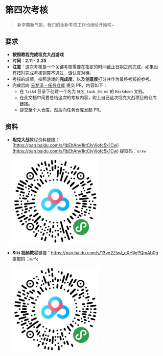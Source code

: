 # 第四次考核

> 新学期新气象，我们的全新考核工作也继续开始啦~

## 要求

- **按照教程完成坦克大战游戏**
- **时间**：**2.11 - 2.25**
- **注意**：这次考核是一个关键考核需要在指定的时间截止日期之前完成，如果没有按时完成考核则算不通过，请认真对待。
- 考核的成绩，按照游戏的**完成度**，以及**创意度**打分并作为最终考核的参考。
- 完成后向 [云梦泽 - 任务仓库](https://github.com/yunmengzestudio/2019-Autumn) 提交 PR，内容如下：
  - 在 `Task4` 目录下创建一个名为 `姓名_task_04.md` 的 `Markdown` 文档。
  - 在此文档中简要总结这次的考核内容，附上自己这次坦克大战项目的仓库链接。
  - 提交至个人仓库，然后向任务仓库发起 PR。

## 资料

- **坦克大战**教程资料链接：[https://pan.baidu.com/s/1bEhAnv1ktClvVjofc5k1Cw](https://pan.baidu.com/s/1bEhAnv1ktClvVjofc5k1Cw) 
  提取码：`urxw`
  
  ![坦克大战资料 - 百度云](./img/第四次考核/坦克大战百度云链接.png)

- **Siki 视频教程**链接：https://pan.baidu.com/s/13vq2ZlwJ_eXHjIgPQmAb0g 
  提取码：`m7fq`

  ![Siki视频教程资料 - 百度云](./img/第四次考核/Siki教程.png)

